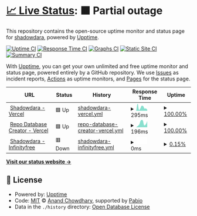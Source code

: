 # [📈 Live Status](https://shadowdara.github.io/Pages-Uptime): <!--live status--> **🟧 Partial outage**

This repository contains the open-source uptime monitor and status page for [shadowdara](https://shadowdaragithub.io/Pages-Uptime), powered by [Upptime](https://github.com/upptime/upptime).

[![Uptime CI](https://github.com/shadowdara/Pages-Uptime/workflows/Uptime%20CI/badge.svg)](https://github.com/shadowdara/Pages-Uptime/actions?query=workflow%3A%22Uptime+CI%22)
[![Response Time CI](https://github.com/shadowdara/Pages-Uptime/workflows/Response%20Time%20CI/badge.svg)](https://github.com/shadowdara/Pages-Uptime/actions?query=workflow%3A%22Response+Time+CI%22)
[![Graphs CI](https://github.com/shadowdara/Pages-Uptime/workflows/Graphs%20CI/badge.svg)](https://github.com/shadowdara/Pages-Uptime/actions?query=workflow%3A%22Graphs+CI%22)
[![Static Site CI](https://github.com/shadowdara/Pages-Uptime/workflows/Static%20Site%20CI/badge.svg)](https://github.com/shadowdara/Pages-Uptime/actions?query=workflow%3A%22Static+Site+CI%22)
[![Summary CI](https://github.com/shadowdara/Pages-Uptime/workflows/Summary%20CI/badge.svg)](https://github.com/shadowdara/Pages-Uptime/actions?query=workflow%3A%22Summary+CI%22)

With [Upptime](https://upptime.js.org), you can get your own unlimited and free uptime monitor and status page, powered entirely by a GitHub repository. We use [Issues](https://github.com/shadowdara/Pages-Uptime/issues) as incident reports, [Actions](https://github.com/shadowdara/Pages-Uptime/actions) as uptime monitors, and [Pages](https://shadowdara.github.io/Pages-Uptime) for the status page.

<!--start: status pages-->
<!-- This summary is generated by Upptime (https://github.com/upptime/upptime) -->
<!-- Do not edit this manually, your changes will be overwritten -->
<!-- prettier-ignore -->
| URL | Status | History | Response Time | Uptime |
| --- | ------ | ------- | ------------- | ------ |
| <img alt="" src="https://icons.duckduckgo.com/ip3/shadowdara.vercel.app.ico" height="13"> [Shadowdara - Vercel](https://shadowdara.vercel.app/) | 🟩 Up | [shadowdara-vercel.yml](https://github.com/ShadowDara/Pages-Uptime/commits/HEAD/history/shadowdara-vercel.yml) | <details><summary><img alt="Response time graph" src="./graphs/shadowdara-vercel/response-time-week.png" height="20"> 295ms</summary><br><a href="https://shadowdara.github.io/Pages-Uptime/history/shadowdara-vercel"><img alt="Response time 295" src="https://img.shields.io/endpoint?url=https%3A%2F%2Fraw.githubusercontent.com%2FShadowDara%2FPages-Uptime%2FHEAD%2Fapi%2Fshadowdara-vercel%2Fresponse-time.json"></a><br><a href="https://shadowdara.github.io/Pages-Uptime/history/shadowdara-vercel"><img alt="24-hour response time 295" src="https://img.shields.io/endpoint?url=https%3A%2F%2Fraw.githubusercontent.com%2FShadowDara%2FPages-Uptime%2FHEAD%2Fapi%2Fshadowdara-vercel%2Fresponse-time-day.json"></a><br><a href="https://shadowdara.github.io/Pages-Uptime/history/shadowdara-vercel"><img alt="7-day response time 295" src="https://img.shields.io/endpoint?url=https%3A%2F%2Fraw.githubusercontent.com%2FShadowDara%2FPages-Uptime%2FHEAD%2Fapi%2Fshadowdara-vercel%2Fresponse-time-week.json"></a><br><a href="https://shadowdara.github.io/Pages-Uptime/history/shadowdara-vercel"><img alt="30-day response time 295" src="https://img.shields.io/endpoint?url=https%3A%2F%2Fraw.githubusercontent.com%2FShadowDara%2FPages-Uptime%2FHEAD%2Fapi%2Fshadowdara-vercel%2Fresponse-time-month.json"></a><br><a href="https://shadowdara.github.io/Pages-Uptime/history/shadowdara-vercel"><img alt="1-year response time 295" src="https://img.shields.io/endpoint?url=https%3A%2F%2Fraw.githubusercontent.com%2FShadowDara%2FPages-Uptime%2FHEAD%2Fapi%2Fshadowdara-vercel%2Fresponse-time-year.json"></a></details> | <details><summary><a href="https://shadowdara.github.io/Pages-Uptime/history/shadowdara-vercel">100.00%</a></summary><a href="https://shadowdara.github.io/Pages-Uptime/history/shadowdara-vercel"><img alt="All-time uptime 100.00%" src="https://img.shields.io/endpoint?url=https%3A%2F%2Fraw.githubusercontent.com%2FShadowDara%2FPages-Uptime%2FHEAD%2Fapi%2Fshadowdara-vercel%2Fuptime.json"></a><br><a href="https://shadowdara.github.io/Pages-Uptime/history/shadowdara-vercel"><img alt="24-hour uptime 100.00%" src="https://img.shields.io/endpoint?url=https%3A%2F%2Fraw.githubusercontent.com%2FShadowDara%2FPages-Uptime%2FHEAD%2Fapi%2Fshadowdara-vercel%2Fuptime-day.json"></a><br><a href="https://shadowdara.github.io/Pages-Uptime/history/shadowdara-vercel"><img alt="7-day uptime 100.00%" src="https://img.shields.io/endpoint?url=https%3A%2F%2Fraw.githubusercontent.com%2FShadowDara%2FPages-Uptime%2FHEAD%2Fapi%2Fshadowdara-vercel%2Fuptime-week.json"></a><br><a href="https://shadowdara.github.io/Pages-Uptime/history/shadowdara-vercel"><img alt="30-day uptime 100.00%" src="https://img.shields.io/endpoint?url=https%3A%2F%2Fraw.githubusercontent.com%2FShadowDara%2FPages-Uptime%2FHEAD%2Fapi%2Fshadowdara-vercel%2Fuptime-month.json"></a><br><a href="https://shadowdara.github.io/Pages-Uptime/history/shadowdara-vercel"><img alt="1-year uptime 100.00%" src="https://img.shields.io/endpoint?url=https%3A%2F%2Fraw.githubusercontent.com%2FShadowDara%2FPages-Uptime%2FHEAD%2Fapi%2Fshadowdara-vercel%2Fuptime-year.json"></a></details>
| <img alt="" src="https://icons.duckduckgo.com/ip3/repo-database-creator.vercel.app.ico" height="13"> [Repo Database Creator - Vercel](https://repo-database-creator.vercel.app/) | 🟩 Up | [repo-database-creator-vercel.yml](https://github.com/ShadowDara/Pages-Uptime/commits/HEAD/history/repo-database-creator-vercel.yml) | <details><summary><img alt="Response time graph" src="./graphs/repo-database-creator-vercel/response-time-week.png" height="20"> 196ms</summary><br><a href="https://shadowdara.github.io/Pages-Uptime/history/repo-database-creator-vercel"><img alt="Response time 196" src="https://img.shields.io/endpoint?url=https%3A%2F%2Fraw.githubusercontent.com%2FShadowDara%2FPages-Uptime%2FHEAD%2Fapi%2Frepo-database-creator-vercel%2Fresponse-time.json"></a><br><a href="https://shadowdara.github.io/Pages-Uptime/history/repo-database-creator-vercel"><img alt="24-hour response time 196" src="https://img.shields.io/endpoint?url=https%3A%2F%2Fraw.githubusercontent.com%2FShadowDara%2FPages-Uptime%2FHEAD%2Fapi%2Frepo-database-creator-vercel%2Fresponse-time-day.json"></a><br><a href="https://shadowdara.github.io/Pages-Uptime/history/repo-database-creator-vercel"><img alt="7-day response time 196" src="https://img.shields.io/endpoint?url=https%3A%2F%2Fraw.githubusercontent.com%2FShadowDara%2FPages-Uptime%2FHEAD%2Fapi%2Frepo-database-creator-vercel%2Fresponse-time-week.json"></a><br><a href="https://shadowdara.github.io/Pages-Uptime/history/repo-database-creator-vercel"><img alt="30-day response time 196" src="https://img.shields.io/endpoint?url=https%3A%2F%2Fraw.githubusercontent.com%2FShadowDara%2FPages-Uptime%2FHEAD%2Fapi%2Frepo-database-creator-vercel%2Fresponse-time-month.json"></a><br><a href="https://shadowdara.github.io/Pages-Uptime/history/repo-database-creator-vercel"><img alt="1-year response time 196" src="https://img.shields.io/endpoint?url=https%3A%2F%2Fraw.githubusercontent.com%2FShadowDara%2FPages-Uptime%2FHEAD%2Fapi%2Frepo-database-creator-vercel%2Fresponse-time-year.json"></a></details> | <details><summary><a href="https://shadowdara.github.io/Pages-Uptime/history/repo-database-creator-vercel">100.00%</a></summary><a href="https://shadowdara.github.io/Pages-Uptime/history/repo-database-creator-vercel"><img alt="All-time uptime 100.00%" src="https://img.shields.io/endpoint?url=https%3A%2F%2Fraw.githubusercontent.com%2FShadowDara%2FPages-Uptime%2FHEAD%2Fapi%2Frepo-database-creator-vercel%2Fuptime.json"></a><br><a href="https://shadowdara.github.io/Pages-Uptime/history/repo-database-creator-vercel"><img alt="24-hour uptime 100.00%" src="https://img.shields.io/endpoint?url=https%3A%2F%2Fraw.githubusercontent.com%2FShadowDara%2FPages-Uptime%2FHEAD%2Fapi%2Frepo-database-creator-vercel%2Fuptime-day.json"></a><br><a href="https://shadowdara.github.io/Pages-Uptime/history/repo-database-creator-vercel"><img alt="7-day uptime 100.00%" src="https://img.shields.io/endpoint?url=https%3A%2F%2Fraw.githubusercontent.com%2FShadowDara%2FPages-Uptime%2FHEAD%2Fapi%2Frepo-database-creator-vercel%2Fuptime-week.json"></a><br><a href="https://shadowdara.github.io/Pages-Uptime/history/repo-database-creator-vercel"><img alt="30-day uptime 100.00%" src="https://img.shields.io/endpoint?url=https%3A%2F%2Fraw.githubusercontent.com%2FShadowDara%2FPages-Uptime%2FHEAD%2Fapi%2Frepo-database-creator-vercel%2Fuptime-month.json"></a><br><a href="https://shadowdara.github.io/Pages-Uptime/history/repo-database-creator-vercel"><img alt="1-year uptime 100.00%" src="https://img.shields.io/endpoint?url=https%3A%2F%2Fraw.githubusercontent.com%2FShadowDara%2FPages-Uptime%2FHEAD%2Fapi%2Frepo-database-creator-vercel%2Fuptime-year.json"></a></details>
| <img alt="" src="https://icons.duckduckgo.com/ip3/shadowdara.42web.io.ico" height="13"> [Shadowdara - Infinityfree](https://shadowdara.42web.io/) | 🟥 Down | [shadowdara-infinityfree.yml](https://github.com/ShadowDara/Pages-Uptime/commits/HEAD/history/shadowdara-infinityfree.yml) | <details><summary><img alt="Response time graph" src="./graphs/shadowdara-infinityfree/response-time-week.png" height="20"> 0ms</summary><br><a href="https://shadowdara.github.io/Pages-Uptime/history/shadowdara-infinityfree"><img alt="Response time 0" src="https://img.shields.io/endpoint?url=https%3A%2F%2Fraw.githubusercontent.com%2FShadowDara%2FPages-Uptime%2FHEAD%2Fapi%2Fshadowdara-infinityfree%2Fresponse-time.json"></a><br><a href="https://shadowdara.github.io/Pages-Uptime/history/shadowdara-infinityfree"><img alt="24-hour response time 0" src="https://img.shields.io/endpoint?url=https%3A%2F%2Fraw.githubusercontent.com%2FShadowDara%2FPages-Uptime%2FHEAD%2Fapi%2Fshadowdara-infinityfree%2Fresponse-time-day.json"></a><br><a href="https://shadowdara.github.io/Pages-Uptime/history/shadowdara-infinityfree"><img alt="7-day response time 0" src="https://img.shields.io/endpoint?url=https%3A%2F%2Fraw.githubusercontent.com%2FShadowDara%2FPages-Uptime%2FHEAD%2Fapi%2Fshadowdara-infinityfree%2Fresponse-time-week.json"></a><br><a href="https://shadowdara.github.io/Pages-Uptime/history/shadowdara-infinityfree"><img alt="30-day response time 0" src="https://img.shields.io/endpoint?url=https%3A%2F%2Fraw.githubusercontent.com%2FShadowDara%2FPages-Uptime%2FHEAD%2Fapi%2Fshadowdara-infinityfree%2Fresponse-time-month.json"></a><br><a href="https://shadowdara.github.io/Pages-Uptime/history/shadowdara-infinityfree"><img alt="1-year response time 0" src="https://img.shields.io/endpoint?url=https%3A%2F%2Fraw.githubusercontent.com%2FShadowDara%2FPages-Uptime%2FHEAD%2Fapi%2Fshadowdara-infinityfree%2Fresponse-time-year.json"></a></details> | <details><summary><a href="https://shadowdara.github.io/Pages-Uptime/history/shadowdara-infinityfree">0.15%</a></summary><a href="https://shadowdara.github.io/Pages-Uptime/history/shadowdara-infinityfree"><img alt="All-time uptime 0.15%" src="https://img.shields.io/endpoint?url=https%3A%2F%2Fraw.githubusercontent.com%2FShadowDara%2FPages-Uptime%2FHEAD%2Fapi%2Fshadowdara-infinityfree%2Fuptime.json"></a><br><a href="https://shadowdara.github.io/Pages-Uptime/history/shadowdara-infinityfree"><img alt="24-hour uptime 0.15%" src="https://img.shields.io/endpoint?url=https%3A%2F%2Fraw.githubusercontent.com%2FShadowDara%2FPages-Uptime%2FHEAD%2Fapi%2Fshadowdara-infinityfree%2Fuptime-day.json"></a><br><a href="https://shadowdara.github.io/Pages-Uptime/history/shadowdara-infinityfree"><img alt="7-day uptime 0.15%" src="https://img.shields.io/endpoint?url=https%3A%2F%2Fraw.githubusercontent.com%2FShadowDara%2FPages-Uptime%2FHEAD%2Fapi%2Fshadowdara-infinityfree%2Fuptime-week.json"></a><br><a href="https://shadowdara.github.io/Pages-Uptime/history/shadowdara-infinityfree"><img alt="30-day uptime 0.15%" src="https://img.shields.io/endpoint?url=https%3A%2F%2Fraw.githubusercontent.com%2FShadowDara%2FPages-Uptime%2FHEAD%2Fapi%2Fshadowdara-infinityfree%2Fuptime-month.json"></a><br><a href="https://shadowdara.github.io/Pages-Uptime/history/shadowdara-infinityfree"><img alt="1-year uptime 0.15%" src="https://img.shields.io/endpoint?url=https%3A%2F%2Fraw.githubusercontent.com%2FShadowDara%2FPages-Uptime%2FHEAD%2Fapi%2Fshadowdara-infinityfree%2Fuptime-year.json"></a></details>

<!--end: status pages-->

[**Visit our status website →**](https://shadowdara.github.io/Pages-Uptime)

## 📄 License

- Powered by: [Upptime](https://github.com/upptime/upptime)
- Code: [MIT](./LICENSE) © [Anand Chowdhary](https://anandchowdhary.com), supported by [Pabio](https://pabio.com)
- Data in the `./history` directory: [Open Database License](https://opendatacommons.org/licenses/odbl/1-0/)

